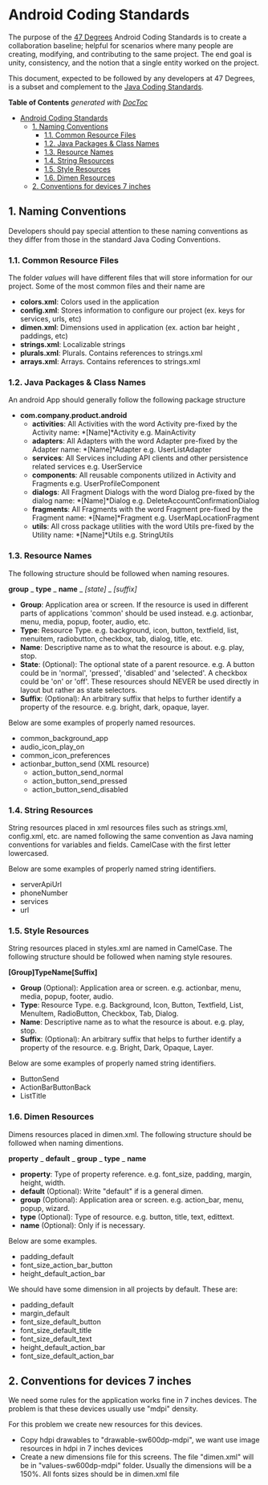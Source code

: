 # Android Coding Standards

The purpose of the [47 Degrees](http://47deg.com) Android Coding Standards is to create a collaboration baseline; helpful for scenarios where many people are creating, modifying, and contributing to the same project. The end goal is unity, consistency, and the notion that a single entity worked on the project.

This document, expected to be followed by any developers at 47 Degrees, is a subset and complement to the [Java Coding Standards](../).

**Table of Contents**  *generated with [DocToc](http://doctoc.herokuapp.com/)*

- [Android Coding Standards](#android-coding-standards)
	- [1. Naming Conventions](#1-naming-conventions)
		- [1.1. Common Resource Files](#11-common-resource-files)
		- [1.2. Java Packages & Class Names](#12-java-packages--class-names)
		- [1.3. Resource Names](#13-resource-names)
		- [1.4. String Resources](#14-string-resources)
		- [1.5. Style Resources](#15-style-resources)
 		- [1.6. Dimen Resources](#16-dimen-resources)
	- [2. Conventions for devices 7 inches](#2-conventions-for-devices-7-inches)

## 1. Naming Conventions

Developers should pay special attention to these naming conventions as they differ from those in the standard Java Coding Conventions.

### 1.1. Common Resource Files

The folder *values* will have different files that will store information for our project. 
Some of the most common files and their name are

* **colors.xml**: Colors used in the application
* **config.xml**: Stores information to configure our project (ex. keys for services, urls, etc)
* **dimen.xml**: Dimensions used in application (ex. action bar height , paddings, etc)
* **strings.xml**: Localizable strings
* **plurals.xml**: Plurals. Contains references to strings.xml
* **arrays.xml**: Arrays. Contains references to strings.xml 

### 1.2. Java Packages & Class Names

An android App should generally follow the following package structure

* **com.company.product.android**
	- **activities**: All Activities with the word Activity pre-fixed by the Activity name: *[Name]*Activity e.g. MainActivity
	- **adapters**: All Adapters with the word Adapter pre-fixed by the Adapter name: *[Name]*Adapter e.g. UserListAdapter
	- **services**: All Services including API clients and other persistence related services e.g. UserService
	- **components**: All reusable components utilized in Activity and Fragments e.g. UserProfileComponent
	- **dialogs**: All Fragment Dialogs with the word Dialog pre-fixed by the dialog name: *[Name]*Dialog e.g. DeleteAccountConfirmationDialog
	- **fragments**: All Fragments with the word Fragment pre-fixed by the Fragment name: *[Name]*Fragment e.g. UserMapLocationFragment
	- **utils**: All cross package utilities with the word Utils pre-fixed by the Utility name: *[Name]*Utils e.g. StringUtils

### 1.3. Resource Names

The following structure should be followed when naming resoures.

**group** _ **type** _ **name** _ *[state]* _ *[suffix]*

* **Group**: Application area or screen. If the resource is used in different parts of applications 'common' should be used instead. e.g. actionbar, menu, media, popup, footer, audio, etc.
* **Type**: Resource Type. e.g. background, icon, button, textfield, list, menuitem, radiobutton, checkbox, tab, dialog, title, etc.
* **Name**: Descriptive name as to what the resource is about. e.g. play, stop.
* **State**: (Optional): The optional state of a parent resource. e.g. A button could be in 'normal', 'pressed', 'disabled' and 'selected'. A checkbox could be 'on' or 'off'. These resources should NEVER be used directly in layout but rather as state selectors.
* **Suffix**: (Optional): An arbitrary suffix that helps to further identify a property of the resource. e.g. bright, dark, opaque, layer.

Below are some examples of properly named resources.

* common_background_app
* audio_icon_play_on
* common_icon_preferences
* actionbar_button_send (XML resource)
	- action_button_send_normal
	- action_button_send_pressed
	- action_button_send_disabled

### 1.4. String Resources

String resources placed in xml resources files such as strings.xml, config.xml, etc. are named following the same convention as Java naming conventions for variables and fields. CamelCase with the first letter lowercased.

Below are some examples of properly named string identifiers.

* serverApiUrl
* phoneNumber
* services
* url

### 1.5. Style Resources

String resources placed in styles.xml are named in CamelCase.
The following structure should be followed when naming style resoures.

**[Group]TypeName[Suffix]**

* **Group** (Optional): Application area or screen. e.g. actionbar, menu, media, popup, footer, audio.
* **Type**: Resource Type. e.g. Background, Icon, Button, Textfield, List, MenuItem, RadioButton, Checkbox, Tab, Dialog.
* **Name**: Descriptive name as to what the resource is about. e.g. play, stop.
* **Suffix**: (Optional): An arbitrary suffix that helps to further identify a property of the resource. e.g. Bright, Dark, Opaque, Layer.

Below are some examples of properly named string identifiers.

* ButtonSend
* ActionBarButtonBack
* ListTitle

### 1.6. Dimen Resources

Dimens resources placed in dimen.xml. The following structure should be followed when naming dimentions.

**property** _ **default** _ **group** _ **type** _ **name**

* **property**: Type of property reference. e.g. font_size, padding, margin, height, width.
* **default** (Optional): Write "default" if is a general dimen.
* **group** (Optional): Application area or screen. e.g. action_bar, menu, popup, wizard.
* **type** (Optional): Type of resource. e.g. button, title, text, edittext.
* **name** (Optional): Only if is necessary.

Below are some examples.

* padding_default
* font_size_action_bar_button
* height_default_action_bar

We should have some dimension in all projects by default. These are:

* padding_default
* margin_default
* font_size_default_button
* font_size_default_title
* font_size_default_text
* height_default_action_bar
* font_size_default_action_bar

## 2. Conventions for devices 7 inches

We need some rules for the application works fine in 7 inches devices. The problem is that these devices usually use "mdpi" density.

For this problem we create new resources for this devices.

* Copy hdpi drawables to "drawable-sw600dp-mdpi", we want use image resources in hdpi in 7 inches devices
* Create a new dimensions file for this screens. The file "dimen.xml" will be in "values-sw600dp-mdpi" folder. Usually the dimensions will be a 150%. All fonts sizes should be in dimen.xml file
